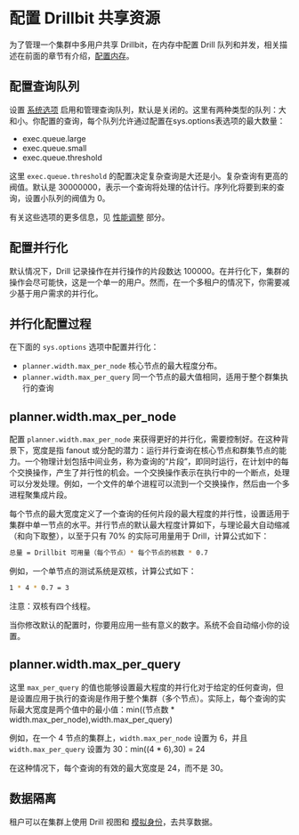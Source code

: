 # 配置 Drillbit 共享资源

为了管理一个集群中多用户共享 Drillbit，在内存中配置 Drill 队列和并发，相关描述在前面的章节有介绍，[配置内存](../2.配置内存.md)。

## 配置查询队列

设置 [系统选项](../8.可选配置/1.可选配置介绍.md) 启用和管理查询队列，默认是关闭的。这里有两种类型的队列：大和小。你配置的查询，每个队列允许通过配置在sys.options表选项的最大数量：
  * exec.queue.large
  * exec.queue.small
  * exec.queue.threshold

这里 ``` exec.queue.threshold ``` 的配置决定复杂查询是大还是小。复杂查询有更高的阀值。默认是 30000000，表示一个查询将处理的估计行。序列化将要到来的查询，设置小队列的阀值为 0。

有关这些选项的更多信息，见 [性能调整](#) 部分。

## 配置并行化

默认情况下，Drill 记录操作在并行操作的片段数达 100000。在并行化下，集群的操作会尽可能快，这是一个单一的用户。然而，在一个多租户的情况下，你需要减少基于用户需求的并行化。

## 并行化配置过程

在下面的 ``` sys.options ``` 选项中配置并行化：
  * ``` planner.width.max_per_node ```
    核心节点的最大程度分布。
  * ``` planner.width.max_per_query ```
    同一个节点的最大值相同，适用于整个群集执行的查询

## planner.width.max_per_node

配置 ``` planner.width.max_per_node ``` 来获得更好的并行化，需要控制好。在这种背景下，宽度是指 fanout 或分配的潜力：运行并行查询在核心节点和群集节点的能力。一个物理计划包括中间业务，称为查询的“片段”，即同时运行，在计划中的每个交换操作，产生了并行性的机会。一个交换操作表示在执行中的一个断点，处理可以分发处理。例如，一个文件的单个进程可以流到一个交换操作，然后由一个多进程聚集成片段。

每个节点的最大宽度定义了一个查询的任何片段的最大程度的并行性，设置适用于集群中单一节点的水平。并行节点的默认最大程度计算如下，与理论最大自动缩减（和向下取整），以至于只有 70% 的实际可用量用于 Drill，计算公式如下：
  ```bash
  总量 = Drillbit 可用量（每个节点）* 每个节点的核数 * 0.7
  ```

例如，一个单节点的测试系统是双核，计算公式如下：
  ```bash
  1 * 4 * 0.7 = 3
  ```
注意：双核有四个线程。

当你修改默认的配置时，你要用应用一些有意义的数字。系统不会自动缩小你的设置。

## planner.width.max_per_query

这里 ``` max_per_query ``` 的值也能够设置最大程度的并行化对于给定的任何查询，但是设置应用于执行的查询是作用于整个集群（多个节点）。实际上，每个查询的实际最大宽度是两个值中的最小值：min((节点数 * width.max_per_node),width.max_per_query)

例如，在一个 4 节点的集群上，``` width.max_per_node ``` 设置为 6，并且 ``` width.max_per_query ``` 设置为 30：min((4 * 6),30) = 24

在这种情况下，每个查询的有效的最大宽度是 24，而不是 30。

## 数据隔离

租户可以在集群上使用 Drill 视图和 [模拟身份](../4.配置模拟身份.md)，去共享数据。
